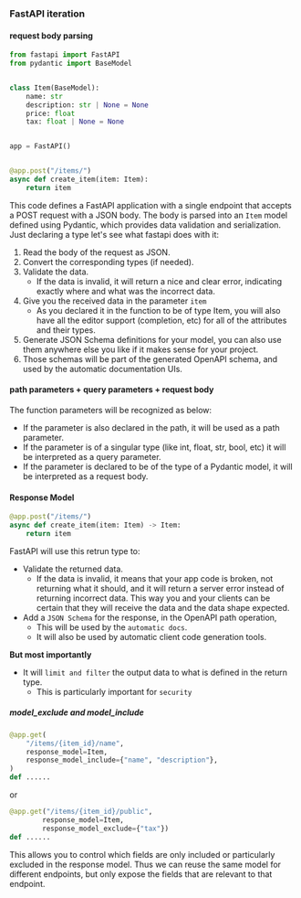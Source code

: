 ### FastAPI iteration

#### request body parsing

```python
from fastapi import FastAPI
from pydantic import BaseModel


class Item(BaseModel):
    name: str
    description: str | None = None
    price: float
    tax: float | None = None


app = FastAPI()


@app.post("/items/")
async def create_item(item: Item):
    return item
```

This code defines a FastAPI application with a single endpoint that accepts a POST request with a JSON body. The body is parsed into an `Item` model defined using Pydantic, which provides data validation and serialization.
Just declaring a type let's see what fastapi does with it:

1. Read the body of the request as JSON.
2. Convert the corresponding types (if needed).
3. Validate the data.
   - If the data is invalid, it will return a nice and clear error, indicating exactly where and what was the incorrect data.
4. Give you the received data in the parameter `item`
   - As you declared it in the function to be of type Item, you will also have all the editor support (completion, etc) for all of the attributes and their types.
5. Generate JSON Schema definitions for your model, you can also use them anywhere else you like if it makes sense for your project.
6. Those schemas will be part of the generated OpenAPI schema, and used by the automatic documentation UIs.

#### path parameters + query parameters + request body

The function parameters will be recognized as below:

- If the parameter is also declared in the path, it will be used as a path parameter.
- If the parameter is of a singular type (like int, float, str, bool, etc) it will be interpreted as a query parameter.
- If the parameter is declared to be of the type of a Pydantic model, it will be interpreted as a request body.

#### Response Model

```python
@app.post("/items/")
async def create_item(item: Item) -> Item:
    return item
```

FastAPI will use this retrun type to:

- Validate the returned data.
  - If the data is invalid, it means that your app code is broken, not returning what it should, and it will return a server error instead of returning incorrect data. This way you and your clients can be certain that they will receive the data and the data shape expected.
- Add a `JSON Schema` for the response, in the OpenAPI path operation,
  - This will be used by the `automatic docs`.
  - It will also be used by automatic client code generation tools.

**But most importantly**

- It will `limit and filter` the output data to what is defined in the return type.
  - This is particularly important for `security`

##### model_exclude and model_include

```python
@app.get(
    "/items/{item_id}/name",
    response_model=Item,
    response_model_include={"name", "description"},
)
def ......
```

or

```python
@app.get("/items/{item_id}/public",
        response_model=Item,
        response_model_exclude={"tax"})
def ......
```

This allows you to control which fields are only included or particularly excluded in the response model. Thus we can reuse the same model for different endpoints, but only expose the fields that are relevant to that endpoint.
